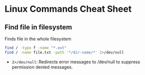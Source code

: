 # Linux Commands Cheat Sheet

## Find file in filesystem
Finds file in the whole filesystem

```bash
find / -type f -name "*.ext"
find / -name file.txt -path '*/dir-name/*' 2>/dev/null
```

- `2>/dev/null`: Redirects error messages to /dev/null to suppress permission denied messages.
